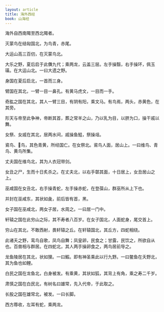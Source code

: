 ```yaml
---
layout: article
title: 海外西经
book: 山海经
---
```


海外自西南陬至西北陬者。

灭蒙鸟在结匈国北，为鸟青，赤尾。

大运山高三百仞，在灭蒙鸟北。

大乐之野，夏后启于此儛九代；乘两龙，云盖三层。左手操翳，右手操环，佩玉璜。在大运山北。一曰大遗之野。

身国在夏后启北，一首而三身。

臂国在其北，一臂一目一鼻孔。有黄马虎文，一目而一手。

奇肱之国在其北，其人一臂三目，有阴有阳，乘文马。有鸟焉，两头，赤黄色，在其旁。

形天与帝至此争神，帝断其首，葬之常羊之山，乃以乳为目，以脐为口，操干戚以舞。

女祭、女戚在其北，居两水间，戚操鱼䱉，祭操俎。

䳐鸟、𪆻鸟，其色青黄，所经国亡。在女祭北。䳐鸟人面，居山上。一曰维鸟、青鸟、黄鸟所集。

丈夫国在维鸟北，其为人衣冠带剑。

女丑之尸，生而十日炙杀之。在丈夫北，以右手鄣其面，十日居上，女丑居山之上。

巫咸国在女丑北，右手操青蛇，左手操赤蛇，在登葆山，群巫所从上下也。

并封在巫咸东，其状如彘，前后皆有首，黑。

女子国在巫咸北，两女子居，水周之。一曰居一门中。

轩辕之国在此穷山之际，其不寿者八百岁。在女子国北，人面蛇身，尾交首上。

穷山在其北，不敢西射，畏轩辕之丘。在轩辕国北，其丘方，四蛇相绕。

此诸夭之野，鸾鸟自歌，凤鸟自舞；凤皇卵，民食之；甘露，民饮之，所欲自从也。百兽相与群居。在四蛇北，其人两手操卵食之，两鸟居前导之。

龙鱼陵居在其北，状如狸。一曰鰕。即有神圣乘此以行九野。一曰鳖鱼在夭野北，其为鱼也如鲤。

白民之国在龙鱼北，白身被发。有乘黄，其状如狐，其背上有角，乘之寿二千岁。

肃慎之国在白民北，有树名曰雄常，先入代帝，于此取之。

长股之国在雄常北，被发。一曰长脚。

西方蓐收，左耳有蛇，乘两龙。

